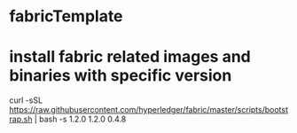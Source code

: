 # fabricTemplate

# install fabric related images and binaries with specific version
curl -sSL https://raw.githubusercontent.com/hyperledger/fabric/master/scripts/bootstrap.sh | bash -s 1.2.0 1.2.0 0.4.8